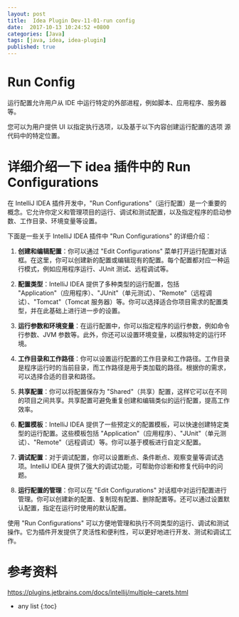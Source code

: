```yaml
---
layout: post
title:  Idea Plugin Dev-11-01-run config 
date:  2017-10-13 10:24:52 +0800
categories: [Java]
tags: [java, idea, idea-plugin]
published: true
---
```


# Run Config

运行配置允许用户从 IDE 中运行特定的外部进程，例如脚本、应用程序、服务器等。

您可以为用户提供 UI 以指定执行选项，以及基于以下内容创建运行配置的选项 源代码中的特定位置。

# 详细介绍一下 idea 插件中的 Run Configurations

在 IntelliJ IDEA 插件开发中，"Run Configurations"（运行配置）是一个重要的概念。它允许你定义和管理项目的运行、调试和测试配置，以及指定程序的启动参数、工作目录、环境变量等设置。

下面是一些关于 IntelliJ IDEA 插件中 "Run Configurations" 的详细介绍：

1. **创建和编辑配置**：你可以通过 "Edit Configurations" 菜单打开运行配置对话框。在这里，你可以创建新的配置或编辑现有的配置。每个配置都对应一种运行模式，例如应用程序运行、JUnit 测试、远程调试等。

2. **配置类型**：IntelliJ IDEA 提供了多种类型的运行配置，包括 "Application"（应用程序）、"JUnit"（单元测试）、"Remote"（远程调试）、"Tomcat"（Tomcat 服务器）等。你可以选择适合你项目需求的配置类型，并在此基础上进行进一步的设置。

3. **运行参数和环境变量**：在运行配置中，你可以指定程序的运行参数，例如命令行参数、JVM 参数等。此外，你还可以设置环境变量，以模拟特定的运行环境。

4. **工作目录和工作路径**：你可以设置运行配置的工作目录和工作路径。工作目录是程序运行时的当前目录，而工作路径是用于类加载的路径。根据你的需求，可以选择合适的目录和路径。

5. **共享配置**：你可以将配置保存为 "Shared"（共享）配置，这样它可以在不同的项目之间共享。共享配置可避免重复创建和编辑类似的运行配置，提高工作效率。

6. **配置模板**：IntelliJ IDEA 提供了一些预定义的配置模板，可以快速创建特定类型的运行配置。这些模板包括 "Application"（应用程序）、"JUnit"（单元测试）、"Remote"（远程调试）等。你可以基于模板进行自定义配置。

7. **调试配置**：对于调试配置，你可以设置断点、条件断点、观察变量等调试选项。IntelliJ IDEA 提供了强大的调试功能，可帮助你诊断和修复代码中的问题。

8. **运行配置的管理**：你可以在 "Edit Configurations" 对话框中对运行配置进行管理。你可以创建新的配置、复制现有配置、删除配置等。还可以通过设置默认配置，指定在运行时使用的默认配置。

使用 "Run Configurations" 可以方便地管理和执行不同类型的运行、调试和测试操作。它为插件开发提供了灵活性和便利性，可以更好地进行开发、测试和调试工作。

# 参考资料

https://plugins.jetbrains.com/docs/intellij/multiple-carets.html

* any list
{:toc}